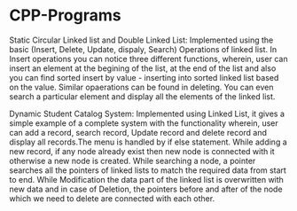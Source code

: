 # CPP-Programs
Static Circular Linked list and Double Linked List: Implemented using the basic (Insert, Delete, Update, dispaly, Search) Operations of linked list. In Insert operations you can notice three different functions, wherein, user can insert an element at the begining of the list, at the end of the list and also you can find sorted insert by value - inserting into sorted linked list based on the value. Similar opaerations can be found in deleting. You can even search a particular element and display all the elements of the linked list.

Dynamic Student Catalog System: Implemented using Linked List, it gives a simple example of a complete system with the functionality wherein, user can add a record, search record, Update record and delete record and display all records.The menu is handled by if else statement. While adding a new record, if any node already exist then new node is connected with it otherwise a new node is created. While searching a node, a pointer searches all the pointers of linked lists to match the required data from start to end. While Modification the data part of the linked list is overwritten with new data and in case of Deletion, the pointers before and after of the node which we need to delete are connected with each other.
